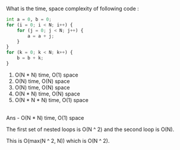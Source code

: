 What is the time, space complexity of following code :

```python
int a = 0, b = 0;
for (i = 0; i < N; i++) {
    for (j = 0; j < N; j++) {
        a = a + j;
    }
}
for (k = 0; k < N; k++) {
    b = b + k;
}
```

1. O(N * N) time, O(1) space
1. O(N) time, O(N) space
1. O(N) time, O(N) space
1. O(N * N) time, O(N) space
1. O(N * N * N) time, O(1) space

<br> Ans - </b>
O(N * N) time, O(1) space

The first set of nested loops is O(N ^ 2) and the second loop is O(N).

This is O(max(N ^ 2, N)) which is O(N ^ 2).

